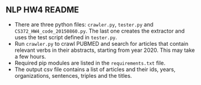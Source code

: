 ## NLP HW4 README
* There are three python files: `crawler.py`, `tester.py` and `CS372_HW4_code_20150860.py`. The last one creates the extractor and uses the test script defined in `tester.py`. 
* Run `crawler.py` to crawl PUBMED and search for articles that contain relevant verbs in their abstracts, starting from year 2020. This may take a few hours.
* Required pip modules are listed in the `requirements.txt` file.
* The output csv file contains a list of articles and their ids, years, organizations, sentences, triples and the titles.
